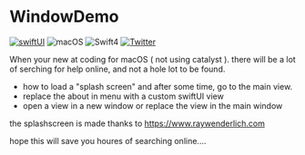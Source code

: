 # WindowDemo

[![swiftUI](https://img.shields.io/badge/-swiftUI-blue)](https://developer.apple.com/documentation/swiftui)
![macOS](https://img.shields.io/badge/os-macOS%2012.1%2B-green.svg?style=flat)
![Swift4](https://img.shields.io/badge/swift-5.0-green.svg?style=flat)
[![Twitter](https://img.shields.io/badge/Twitter-@skov41-blue.svg?style=flat)](https://twitter.com/skov41)

When your new at coding for macOS ( not using catalyst ). there will be a lot of serching for help online, and not a hole lot to be found.

   -  how to load a "splash screen" and after some time, go to the main view.
   - replace the about in menu with a custom swiftUI view
   - open a view in a new window or replace the view in the main window
   
   
 the splashscreen is made thanks to https://www.raywenderlich.com
 
 
hope this will save you houres of  searching online....


   
   
  
